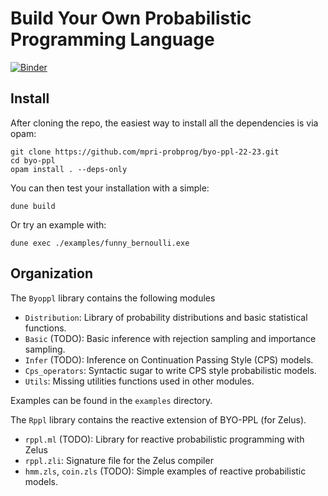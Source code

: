 # Build Your Own Probabilistic Programming Language

[![Binder](https://mybinder.org/badge_logo.svg)](https://mybinder.org/v2/gh/gbdrt/byo-ppl/HEAD)

## Install

After cloning the repo, the easiest way to install all the dependencies is via opam:
```
git clone https://github.com/mpri-probprog/byo-ppl-22-23.git
cd byo-ppl
opam install . --deps-only
```

You can then test your installation with a simple:

```
dune build
```

Or try an example with:
```
dune exec ./examples/funny_bernoulli.exe
```

## Organization

The `Byoppl` library contains the following modules

- `Distribution`: Library of probability distributions and basic statistical functions.
- `Basic` (TODO): Basic inference with rejection sampling and importance sampling.
- `Infer` (TODO): Inference on Continuation Passing Style (CPS) models.
- `Cps_operators`: Syntactic sugar to write CPS style probabilistic models.
- `Utils`: Missing utilities functions used in other modules.

Examples can be found in the `examples` directory.

The `Rppl` library contains the reactive extension of BYO-PPL (for Zelus).

- `rppl.ml` (TODO): Library for reactive probabilistic programming with Zelus
- `rppl.zli`: Signature file for the Zelus compiler
- `hmm.zls`, `coin.zls` (TODO): Simple examples of reactive probabilistic models.
